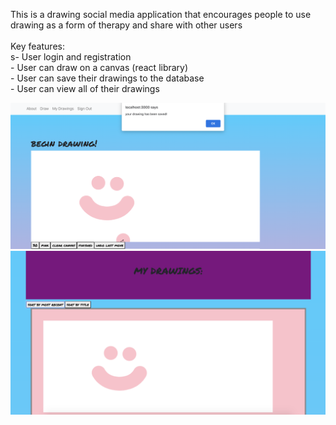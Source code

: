 This is a drawing social media application that encourages people to use drawing as a form of therapy and share with other users
<br></br>
Key features:
<br> s- User login and registration
<br> - User can draw on a canvas (react library)
<br> - User can save their drawings to the database
<br> - User can view all of their drawings
<br>

![screenshot draw area](image1.jpg)
![screenshot saved drawing](image2.jpg)
